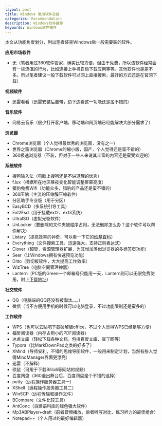 ```yaml
---
layout: post
title: Windows 常用软件总结
categories: Recommendation
description: Windows软件推荐
keywords: Windows软件推荐
---
```


本文从功能角度划分，列出笔者装完Windows后一般需要装的软件。

**应用市场软件**

- 无（笔者用过360软件管家，确实比较方便，但由于免费，所以该软件经常会有一些流氓的行为，比如连接上手机自动下载应用等等。其他软件也是差不多。所以笔者建议一般下载软件可以网上直接搜索，最好的方式还是在官网下载）

**视频软件**

- 迅雷看看（迅雷安装后自带，边下边看这一功能还是蛮不错的）

**音乐软件**

- 网易云音乐（很少打开客户端，移动端和网页端已经能解决大部分需求了）

**浏览器**

- Chrome浏览器（个人觉得最优秀的浏览器，没有之一）
- 世界之窗浏览器（Chrome的缩小版，国产，个人觉得还是蛮不错的）
- 360极速浏览器（不装，但对于一些人来说其丰富的内容还是蛮受欢迎的）

**系统软件**

- 搜狗输入法（电脑上搜狗还是不讲道理的优秀）
- f.lux（根据所在地区昼夜变化智能调整屏幕亮度）
- 猎豹免费Wifi（功能众多，猎豹的产品还是蛮不错的）
- 360压缩（主流的压缩解压缩软件）
- 分区助手专业版（用于分区）
- EasyBCD（多系统引导工具）
- Ext2Fsd（用于挂载ext2、ext3系统）
- UltraISO（虚拟光驱软件）
- UnLocker（要删除的文件夹被程序占用，无法删除怎么办？这个软件可以帮你解决）
- Listary（提高效率的神奇，可以看一下它的[维基百科](https://zh.wikipedia.org/wiki/Listary#.E6.BA.90.E8.B5.B7)）
- Everything（文件搜索工具，迅速强大，支持正则表达式）
- Clover（超赞，资源管理器扩展，为其增加类似浏览器的多标签页功能）
- Seer（让Windows拥有快速预览功能）
- Ditto（剪切板软件，大大提高工作效率）
- WizTree（电脑空间管理神器）
- Lantern（PC版的Green一个邮箱号只能用一天，Lantern则可以无限免费使用，附上[下载地址](https://github.com/getlantern/lantern)）

**社交软件**

- QQ（电脑端的QQ还没有被淘汰。。。）
- 微信（当不方便用手机的时候可以电脑登录，不过功能限制还是蛮多的）

**工作软件**

- WPS（也可以去贴吧下载破解版office，不过个人觉得WPS已经足够方便）
- 福昕阅读器（内存占用小的PDF阅读器）
- 冰点文库（轻松下载各种文档，包括百度文库、豆丁网等）
- Typora（比MarkDownPad之类的好多了）
- XMind（导师安利，不错的思维导图软件，一般用来制定计划，当然有些人觉得MindManager界面更漂亮）
- 迅雷（不解释）
- 硕鼠（可用于下载Bilibili等网站的视频）
- 百度网盘（360退出舞台后，百度网盘是个不错的选择）
- putty（远程操作服务器工具一）
- XShell（远程操作服务器工具二）
- WinSCP（远程传输和操作文件）
- BCompare（文件比较工具）
- AntConc（自建语料库的绿色强大软件）
- Mp3ABPlayer+draft（前者音频播放，后者听写对比，练习听力的最佳组合）
- Notepad++（个人用过的最好编辑器）